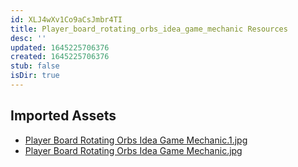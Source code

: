 ```yaml
---
id: XLJ4wXv1Co9aCsJmbr4TI
title: Player_board_rotating_orbs_idea_game_mechanic Resources
desc: ''
updated: 1645225706376
created: 1645225706376
stub: false
isDir: true
---
```

## Imported Assets
- [Player Board Rotating Orbs Idea Game Mechanic.1.jpg](/assets/player-board-rotating-orbs-idea-game-mechanic.jpg)
- [Player Board Rotating Orbs Idea Game Mechanic.jpg](/assets/player-board-rotating-orbs-idea-game-mechanic.jpg)

